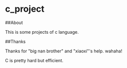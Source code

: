 c_project
=========

##About

This is some projects of c language.

##Thanks

Thanks for "big nan brother" and "xiaoxi"'s help.
wahaha!

C is pretty hard but efficient.


